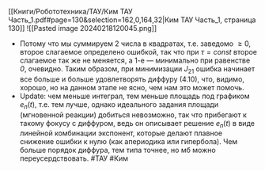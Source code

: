 [[Книги/Робототехника/ТАУ/Ким ТАУ Часть_1.pdf#page=130&selection=162,0,164,32|Ким ТАУ Часть_1, страница 130]]
![[Pasted image 20240218120045.png]]
- Потому что мы суммируем 2 числа в квадратах, т.е. заведомо $\ge0$, второе слагаемое определено ошибкой, так что при $τ=const$ второе слагаемое так же не меняется, а 1-е — минимально при равенстве *0*, очевидно. Таким образом, при минимизации $J_{21}$ ошибка начинает все больше и больше удовлетворять диффуру (4.10), что, видимо, хорошо, но на данном этапе не ясно, чем нам это может помочь.
- Update: чем меньше интеграл, тем меньше площадь под графиком $e_п(t)$, т.е. тем лучше, однако идеального задания площади (мгновенной реакции) добиться невозможно, так что прибегают к такому фокусу с диффуром, ведь он описывает решение $e_п(t)$ в виде линейной комбинации экспонент, которые делают плавное снижение ошибки к нулю (как апериодика или гипербола). Чем больше порядок диффура, тем типа точнее, но мб можно переусердствовать.
#ТАУ #Ким 